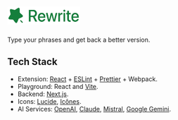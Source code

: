 # <img width="165" height="40" src="website/public/logo.png" width="425"/>

Type your phrases and get back a better version.

## Tech Stack

- Extension: [React](https://reactjs.org/) + [ESLint](https://eslint.org/) + [Prettier](https://eslint.org/) + Webpack.
- Playground: React and [Vite](https://vitejs.dev/).
- Backend: [Next.js](https://nextjs.org/).
- Icons: [Lucide](https://lucide.dev/), [Icônes](https://icones.js.org/).
- AI Services: [OpenAI](https://openai.com/), [Claude](https://claude.ai/), [Mistral](https://mistral.ai/), [Google Gemini](https://gemini.google.com/).
